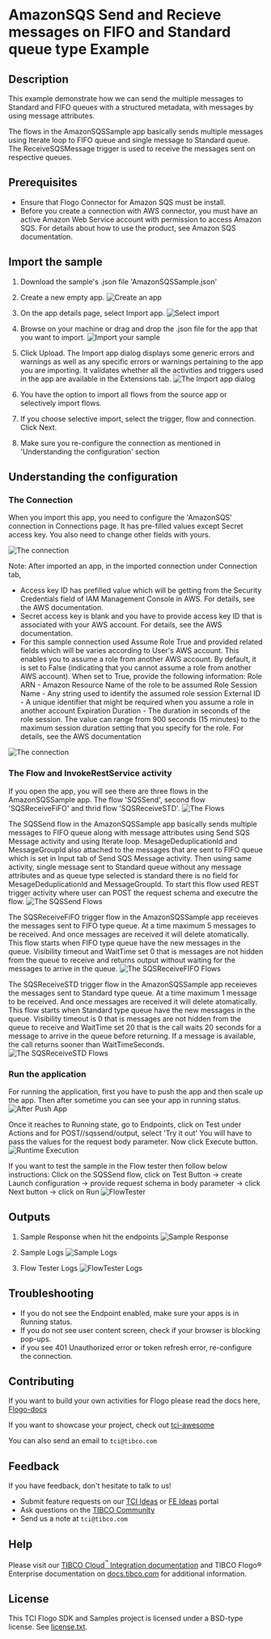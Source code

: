 # AmazonSQS Send and Recieve messages on FIFO and Standard queue type Example


## Description

This example demonstrate how we can send the multiple messages to Standard and FIFO queues with a structured metadata, with messages by using message attributes.

The flows in the AmazonSQSSample app basically sends multiple messages using Iterate loop to FIFO queue and single message to Standard queue. The ReceiveSQSMessage trigger is used to receive the messages sent on respective queues. 

## Prerequisites

* Ensure that Flogo Connector for Amazon SQS must be install.
* Before you create a connection with AWS connector, you must have an active Amazon Web Service account with permission to access Amazon SQS. For details about how to use the product, see Amazon SQS documentation.

## Import the sample

1. Download the sample's .json file 'AmazonSQSSample.json'

2. Create a new empty app.
![Create an app](../../import-screenshots/2.png)

3. On the app details page, select Import app.
![Select import](../../import-screenshots/3.png)

4. Browse on your machine or drag and drop the .json file for the app that you want to import.
![Import your sample](../../import-screenshots/AmazonSQSSample/ImportSQSApp.png)

5. Click Upload. The Import app dialog displays some generic errors and warnings as well as any specific errors or warnings pertaining to the app you are importing. It validates whether all the activities and triggers used in the app are available in the Extensions tab.
![The Import app dialog](../../import-screenshots/AmazonSQSSample/ImportDialog.png)

6. You have the option to import all flows from the source app or selectively import flows.

7. If you choose selective import, select the trigger, flow and connection. Click Next.

8. Make sure you re-configure the connection as mentioned in 'Understanding the configuration' section

## Understanding the configuration

### The Connection
When you import this app, you need to configure the 'AmazonSQS' connection in Connections page. It has pre-filled values except Secret access key. You also need to change other fields with yours.

![The connection](../../import-screenshots/AmazonSQSSample/ImportSQSConnection.png)

Note: After imported an app, in the imported connection under Connection tab,
* Access key ID has prefilled value which will be getting from the Security Credentials field of IAM Management Console in AWS. For details, see the AWS documentation.
* Secret access key is blank and you have to provide access key ID that is associated with your AWS account. For details, see the AWS documentation.
* For this sample connection used Assume Role True and provided related fields which will be varies according to User's AWS account.
  This enables you to assume a role from another AWS account. By default, it is set to False (indicating that you cannot assume a role from another AWS account).
  When set to True, provide the following information:
  Role ARN - Amazon Resource Name of the role to be assumed
  Role Session Name - Any string used to identify the assumed role session
  External ID - A unique identifier that might be required when you assume a role in another account
  Expiration Duration - The duration in seconds of the role session. The value can range from 900 seconds (15 minutes) to the maximum session duration setting that you specify for the role.
  For details, see the AWS documentation

![The connection](../../import-screenshots/AmazonSQSSample/SQSConnection.png)

### The Flow and InvokeRestService activity
If you open the app, you will see there are three flows in the AmazonSQSSample app. The flow 'SQSSend', second flow 'SQSReceiveFiFO' and thrid flow 'SQSReceiveSTD'.
![The Flows](../../import-screenshots/AmazonSQSSample/Flows.png)

The SQSSend flow in the AmazonSQSSample app basically sends multiple messages to FIFO queue along with message attributes using Send SQS Message activity and using Iterate loop. MesageDeduplicationId and MessageGroupId also attached to the messages that are sent to FIFO queue which is set in Input tab of Send SQS Message activity. Then using same activity, single message sent to Standard queue without any message attributes and as queue type selected is standard there is no field for MesageDeduplicationId and MessageGroupId. To start this flow used REST trigger activity where user can POST the request schema and executre the flow. 
![The SQSSend Flows](../../import-screenshots/AmazonSQSSample/SQSSendflow.png)

The SQSReceiveFiFO trigger flow in the AmazonSQSSample app receieves the messages sent to FIFO type queue. At a time maximum 5 messages to be received. And once messages are received it will delete atomatically. This flow starts when FIFO type queue have the new messages in the queue. Visibility timeout and WaitTime set 0 that is messages are not hidden from the queue to receive and returns output without waiting for the messages to arrive in the queue. 
![The SQSReceiveFIFO Flows](../../import-screenshots/AmazonSQSSample/SQSReceiveFIFOflow.png)

The SQSReceiveSTD trigger flow in the AmazonSQSSample app receieves the messages sent to Standard type queue. At a time maximum 1 message to be received. And once messages are received it will delete atomatically. This flow starts when Standard type queue have the new messages in the queue. Visibility timeout is 0 that is messages are not hidden from the queue to receive and WaitTime set 20 that is the call waits 20 seconds for a message to arrive in the queue before returning. If a message is available, the call returns sooner than WaitTimeSeconds.
![The SQSReceiveSTD Flows](../../import-screenshots/AmazonSQSSample/SQSReceiveSTDflow.png)

### Run the application
For running the application, first you have to push the app and then scale up the app. Then after sometime you can see your app in running status.
![After Push App](../../import-screenshots/AmazonSQSSample/AfterPushAppRunningState.png)

Once it reaches to Running state, go to Endpoints, click on Test under Actions and for POST//sqssend/output, select 'Try it out'
You will have to pass the values for the request body parameter.
Now click Execute button.
![Runtime Execution](../../import-screenshots/AmazonSQSSample/RESTRequest.png)

If you want to test the sample in the Flow tester then follow below instructions:
Click on the SQSSend flow, click on Test Button -> create Launch configuration -> provide request schema in body parameter -> click Next button -> click on Run
![FlowTester](../../import-screenshots/AmazonSQSSample/Flowtester.png)

## Outputs

1. Sample Response when hit the endpoints
![Sample Response](../../import-screenshots/AmazonSQSSample/RuntimeExecution.png)

2. Sample Logs
![Sample Logs](../../import-screenshots/AmazonSQSSample/SampleLogs.png)

3. Flow Tester Logs
![FlowTester Logs](../../import-screenshots/AmazonSQSSample/FlowTesterLogs.png)


## Troubleshooting

* If you do not see the Endpoint enabled, make sure your apps is in Running status.
* If you do not see user content screen, check if your browser is blocking pop-ups.
* if you see 401 Unauthorized error or token refresh error, re-configure the connection.

## Contributing
If you want to build your own activities for Flogo please read the docs here, [Flogo-docs](https://tibcosoftware.github.io/flogo/)

If you want to showcase your project, check out [tci-awesome](https://github.com/TIBCOSoftware/tci-awesome)

You can also send an email to `tci@tibco.com`

## Feedback
If you have feedback, don't hesitate to talk to us!

* Submit feature requests on our [TCI Ideas](https://ideas.tibco.com/?project=TCI) or [FE Ideas](https://ideas.tibco.com/?project=FE) portal
* Ask questions on the [TIBCO Community](https://community.tibco.com/answers/product/344006)
* Send us a note at `tci@tibco.com`

## Help
Please visit our [TIBCO Cloud<sup>&trade;</sup> Integration documentation](https://integration.cloud.tibco.com/docs/) and TIBCO Flogo® Enterprise documentation on [docs.tibco.com](https://docs.tibco.com/) for additional information.

## License
This TCI Flogo SDK and Samples project is licensed under a BSD-type license. See [license.txt](license.txt).
